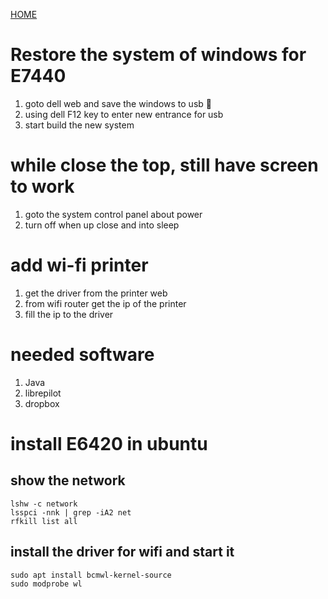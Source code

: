 [HOME](../README.md)
# Restore the system of windows for E7440
1. goto dell web and save the windows to usb :girl:
2. using dell F12 key to enter new entrance for usb
3. start build the new system

# while close the top, still have screen to work
1. goto the system control panel about power
2. turn off when up close and into sleep

# add wi-fi printer
1. get the driver from the printer web
2. from wifi router get the ip of the printer
3. fill the ip to the driver

# needed software
1. Java
2. librepilot
3. dropbox

# install E6420 in ubuntu
## show the network
```
lshw -c network
lsspci -nnk | grep -iA2 net
rfkill list all
```
## install the driver for wifi and start it
```
sudo apt install bcmwl-kernel-source
sudo modprobe wl
```
